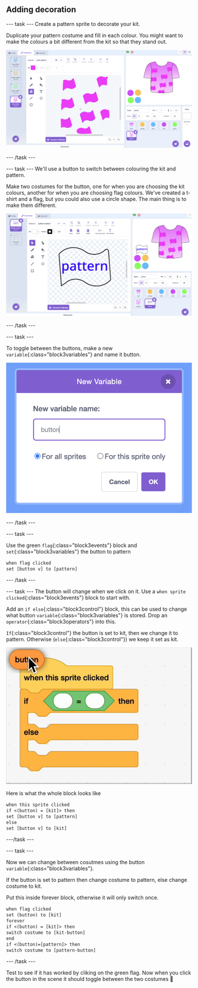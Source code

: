 ## Adding decoration

--- task ---
Create a pattern sprite to decorate your kit.

Duplicate your pattern costume and fill in each colour. You might want to make the colours a bit different from the kit so that they stand out.

![Scratch editor - making pattern on shirt](images/pattern.png)

--- /task ---

--- task ---
We'll use a button to switch between colouring the kit and pattern. 

Make two costumes for the button, one for when you are choosing the kit colours, another for when you are choosing flag colours. We've created a t-shirt and a flag, but you could also use a circle shape. The main thing is to make them different. 

![Scratch editor - making button sprites](images/button.png)

--- /task ---


--- task ---

To toggle between the buttons, make a new `variable`{:class="block3variables"} and name it button.

![pop-up new variable name box in Scratch](images/make-variable.png)

--- /task ---


--- task ---

Use the green `flag`{:class="block3events"} block and `set`{:class="block3variables"} the button to pattern 

```blocks3
when flag clicked
set [button v] to [pattern]
```
--- /task ---


--- task ---
The button will change when we click on it. Use a `when sprite clicked`{:class="block3events"} block to start with.

Add an `if else`{:class="block3control"} block, this can be used to change what button `variable`{:class="block3variables"} is stored. Drop an `operator`{:class="block3operators"} into this.

`If`{:class="block3control"} the button is set to kit, then we change it to pattern. Otherwise (`else`{:class="block3control"}) we keep it set as kit.

![gif of scratch operator block](images/button.gif)

Here is what the whole block looks like

```blocks3
when this sprite clicked
if <(button) = [kit]> then
set [button v] to [pattern]
else
set [button v] to [kit]
```

---/task ---


--- task ---

Now we can change between cosutmes using the button `variable`{:class="block3variables"}.

If the button is set to pattern then change costume to pattern, else change costume to kit.

Put this inside forever block, otherwise it will only switch once. 

```blocks3
when flag clicked
set (button) to [kit]
forever
if <(button) = [kit]> then
switch costume to [kit-button] 
end
if <(button)=[pattern]> then
switch costume to [pattern-button]
```

--- /task ---


Test to see if it has worked by cliking on the green flag. Now when you click the button in the scene it should toggle between the two costumes 🔘
